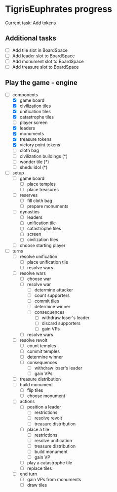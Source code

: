 # TigrisEuphrates progress
Current task: Add tokens

## Additional tasks

- [ ] Add tile slot in BoardSpace
- [ ] Add leader slot to BoardSpace
- [ ] Add monument slot to BoardSpace
- [ ] Add treasure slot to BoardSpace

## Play the game - engine

- [ ] components
  - [x] game board
  - [x] civilization tiles
  - [x] unification tiles
  - [x] catastrophe tiles
  - [ ] player screen
  - [x] leaders
  - [x] monuments
  - [x] treasure tokens
  - [x] victory point tokens
  - [ ] cloth bag
  - [ ] civilization buildings (*) 
  - [ ] wonder tile (*)
  - [ ] shedu idol (*)

- [ ] setup
  - [ ] game board
    - [ ] place temples
    - [ ] place treasures
  - [ ] reserves
    - [ ] fill cloth bag
    - [ ] prepare monuments
  - [ ] dynasties
    - [ ] leaders
    - [ ] unification tile
    - [ ] catastrophe tiles
    - [ ] screen
    - [ ] civilization tiles
  - [ ] choose starting player
 
- [ ] turns
  - [ ] resolve unification
    - [ ] place unification tile
    - [ ] resolve wars
  - [ ] resolve wars
    - [ ] choose war
    - [ ] resolve war
      - [ ] determine attacker
      - [ ] count supporters
      - [ ] commit tiles
      - [ ] determine winner
      - [ ] consequences
        - [ ] withdraw loser's leader 
        - [ ] discard supporters
        - [ ] gain VPs
    - [ ] resolve wars
  - [ ] resolve revolt
    - [ ] count temples
    - [ ] commit temples
    - [ ] determine winner
    - [ ] consequences  
      - [ ] withdraw loser's leader
      - [ ] gain VPs
  - [ ] treasure distribution
  - [ ] build monument
    - [ ] flip tiles
    - [ ] choose monument
  - [ ] actions
    - [ ] position a leader
      - [ ] restrictions
      - [ ] resolve revolt
      - [ ] treasure distribution
    - [ ] place a tile
      - [ ] restrictions
      - [ ] resolve unification
      - [ ] treasure distribution
      - [ ] build monument
      - [ ] gain VP
    - [ ] play a catastrophe tile
    - [ ] replace tiles
  - [ ] end turn
    - [ ] gain VPs from monuments
    - [ ] draw tiles
